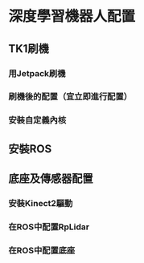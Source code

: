 # 深度學習機器人配置

## TK1刷機

### 用Jetpack刷機

### 刷機後的配置（宜立即進行配置）

### 安裝自定義內核

## 安裝ROS

## 底座及傳感器配置

### 安裝Kinect2驅動

### 在ROS中配置RpLidar

### 在ROS中配置底座
